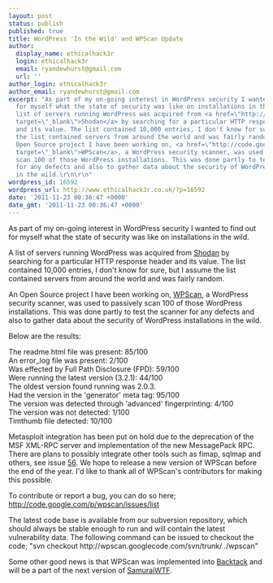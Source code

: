 ```yaml
---
layout: post
status: publish
published: true
title: WordPress 'In the Wild' and WPScan Update
author:
  display_name: ethicalhack3r
  login: ethicalhack3r
  email: ryandewhurst@gmail.com
  url: ''
author_login: ethicalhack3r
author_email: ryandewhurst@gmail.com
excerpt: "As part of my on-going interest in WordPress security I wanted to find out
  for myself what the state of security was like on installations in the wild.\r\n\r\nA
  list of servers running WordPress was acquired from <a href=\"http://www.shodanhq.com/\"
  target=\"_blank\">Shodan</a> by searching for a particular HTTP response header
  and its value. The list contained 10,000 entries, I don't know for sure, but I assume
  the list contained servers from around the world and was fairly random.\r\n\r\nAn
  Open Source project I have been working on, <a href=\"http://code.google.com/p/wpscan/\"
  target=\"_blank\">WPScan</a>, a WordPress security scanner, was used to passively
  scan 100 of those WordPress installations. This was done partly to test the scanner
  for any defects and also to gather data about the security of WordPress installations
  in the wild.\r\n\r\n"
wordpress_id: 16592
wordpress_url: http://www.ethicalhack3r.co.uk/?p=16592
date: '2011-11-23 00:36:47 +0000'
date_gmt: '2011-11-23 00:36:47 +0000'
---
```

<p>As part of my on-going interest in WordPress security I wanted to find out for myself what the state of security was like on installations in the wild.</p>
<p>A list of servers running WordPress was acquired from <a href="http://www.shodanhq.com/" target="_blank">Shodan</a> by searching for a particular HTTP response header and its value. The list contained 10,000 entries, I don't know for sure, but I assume the list contained servers from around the world and was fairly random.</p>
<p>An Open Source project I have been working on, <a href="http://code.google.com/p/wpscan/" target="_blank">WPScan</a>, a WordPress security scanner, was used to passively scan 100 of those WordPress installations. This was done partly to test the scanner for any defects and also to gather data about the security of WordPress installations in the wild.</p>
<p><a id="more"></a><a id="more-16592"></a></p>
<p>Below are the results:</p>
<p>The readme.html file was present: 85/100<br />
An error_log file was present: 2/100<br />
Was effected by Full Path Disclosure (FPD): 59/100<br />
Were running the latest version (3.2.1): 44/100<br />
The oldest version found running was 2.0.3.<br />
Had the version in the 'generator' meta tag: 95/100<br />
The version was detected through 'advanced' fingerprinting: 4/100<br />
The version was not detected: 1/100<br />
Timthumb file detected: 10/100</p>
<p>Metasploit integration has been put on hold due to the deprecation of the MSF XML-RPC server and implementation of the new MessagePack RPC. There are plans to possibly integrate other tools such as fimap, sqlmap and others, see issue <a href="http://code.google.com/p/wpscan/issues/detail?id=56" target="_blank">56</a>. We hope to release a new version of WPScan before the end of the year. I'd like to thank all of WPScan's contributors for making this possible.</p>
<p>To contribute or report a bug, you can do so here; <a href="http://code.google.com/p/wpscan/issues/list" target="_blank">http://code.google.com/p/wpscan/issues/list </a></p>
<p>The latest code base is available from our subversion repository, which should always be stable enough to run and will contain the latest vulnerability data. The following command can be issued to checkout the code; "svn checkout http://wpscan.googlecode.com/svn/trunk/ ./wpscan"</p>
<p>Some other good news is that WPScan was implemented into <a href="http://www.backtrack-linux.org/" target="_blank">Backtack</a> and will be a part of the next version of <a href="http://samurai.inguardians.com/" target="_blank">SamuraiWTF</a>.</p>
